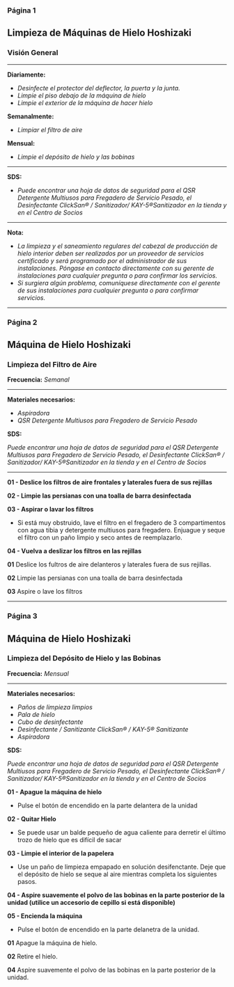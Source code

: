 ### Página 1
## Limpieza de Máquinas de Hielo Hoshizaki
### Visión General
---

**Diariamente:**
- _Desinfecte el protector del deflector, la puerta y la junta._
- _Limpie el piso debajo de la máquina de hielo_
- _Limpie el exterior de la máquina de hacer hielo_

**Semanalmente:**
- _Limpiar el filtro de aire_

**Mensual:**
- _Limpie el depósito de hielo y las bobinas_

---
**SDS:**
- _Puede encontrar una hoja de datos de seguridad para el QSR Detergente Multiusos para Fregadero de Servicio Pesado, el Desinfectante ClickSan® / Sanitizador/ KAY-5®Sanitizador en la tienda y en el Centro de Socios_

---
**Nota:**
- _La limpieza y el saneamiento regulares del cabezal de producción de hielo interior deben ser realizados por un proveedor de servicios certificado y será programado por el administrador de sus instalaciones. Póngase en contacto directamente con su gerente de instalaciones para cualquier pregunta o para confirmar los servicios._
- _Si surgiera algún problema, comuníquese directamente con el gerente de sus instalaciones para cualquier pregunta o para confirmar servicios._

---
### Página 2
## Máquina de Hielo Hoshizaki
### Limpieza del Filtro de Aire

**Frecuencia:** _Semanal_

---

**Materiales necesarios:**
- _Aspiradora_
- _QSR Detergente Multiusos para Fregadero de Servicio Pesado_

**SDS:**

_Puede encontrar una hoja de datos de seguridad para el QSR Detergente Multiusos para Fregadero de Servicio Pesado, el Desinfectante ClickSan® / Sanitizador/ KAY-5®Sanitizador en la tienda y en el Centro de Socios_

---

**01 - Deslice los filtros de aire frontales y laterales fuera de sus rejillas**

**02 - Limpie las persianas con una toalla de barra desinfectada**

**03 - Aspirar o lavar los filtros**
- Si está muy obstruido, lave el filtro en el fregadero de 3 compartimentos con agua tibia y detergente multiusos para fregadero. Enjuague y seque el filtro con un paño limpio y seco antes de reemplazarlo.

**04 - Vuelva a deslizar los filtros en las rejillas**

**01** Deslice los fultros de aire delanteros y laterales fuera de sus rejillas.

**02** Limpie las persianas con una toalla de barra desinfectada

**03** Aspire o lave los filtros

---
### Página 3
## Máquina de Hielo Hoshizaki
### Limpieza del Depósito de Hielo y las Bobinas

**Frecuencia:** _Mensual_

---

**Materiales necesarios:**
- _Paños de limpieza limpios_
- _Pala de hielo_
- _Cubo de desinfectante_
- _Desinfectante / Sanitizante ClickSan® / KAY-5® Sanitizante_
- _Aspiradora_

**SDS:**

_Puede encontrar una hoja de datos de seguridad para el QSR Detergente Multiusos para Fregadero de Servicio Pesado, el Desinfectante ClickSan® / Sanitizador/ KAY-5®Sanitizador en la tienda y en el Centro de Socios_

**01 - Apague la máquina de hielo**
- Pulse el botón de encendido en la parte delantera de la unidad

**02 - Quitar Hielo**
- Se puede usar un balde pequeño de agua caliente para derretir el último trozo de hielo que es difícil de sacar

**03 - Limpie el interior de la papelera**
- Use un paño de limpieza empapado en solución desifenctante. Deje que el depósito de hielo se seque al aire mientras completa los siguientes pasos.

**04 - Aspire suavemente el polvo de las bobinas en la parte posterior de la unidad (utilice un accesorio de cepillo si está disponible)**

**05 - Encienda la máquina**
- Pulse el botón de encendido en la parte delanetra de la unidad.

**01** Apague la máquina de hielo.

**02** Retire el hielo.

**04** Aspire suavemente el polvo de las bobinas en la parte posterior de la unidad.